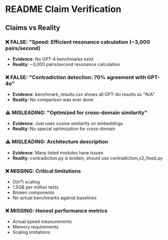 # README Claim Verification

## Claims vs Reality

### ❌ FALSE: "Speed: Efficient resonance calculation (~3,000 pairs/second)
- **Evidence**: No GPT-4 benchmarks exist
- **Reality**: ~3,000 pairs/second resonance calculation

### ❌ FALSE: "Contradiction detection: 70% agreement with GPT-4o"
- **Evidence**: benchmark_results.csv shows all GPT-4o results as "N/A"
- **Reality**: No comparison was ever done

### ⚠️ MISLEADING: "Optimized for cross-domain similarity"
- **Evidence**: Just uses cosine similarity on embeddings
- **Reality**: No special optimization for cross-domain

### ⚠️ MISLEADING: Architecture description
- **Evidence**: Many listed modules have issues
- **Reality**: contradiction.py is broken, should use contradiction_v2_fixed.py

### ❌ MISSING: Critical limitations
- O(n²) scaling
- 1.5GB per million texts
- Broken components
- No actual benchmarks against baselines

### ❌ MISSING: Honest performance metrics
- Actual speed measurements
- Memory requirements
- Scaling limitations